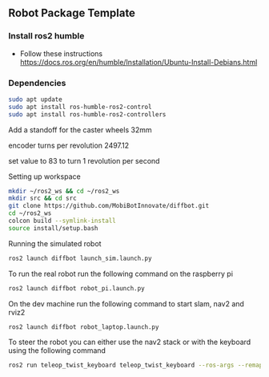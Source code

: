 ## Robot Package Template
### Install ros2 humble
- Follow these instructions https://docs.ros.org/en/humble/Installation/Ubuntu-Install-Debians.html
### Dependencies
```bash
sudo apt update
sudo apt install ros-humble-ros2-control
sudo apt install ros-humble-ros2-controllers
```

Add a standoff for the caster wheels 32mm 

encoder turns per revolution 2497.12

set value to 83 to turn 1 revolution per second

Setting up workspace
```bash
mkdir ~/ros2_ws && cd ~/ros2_ws
mkdir src && cd src
git clone https://github.com/MobiBotInnovate/diffbot.git
cd ~/ros2_ws
colcon build --symlink-install
source install/setup.bash
```
Running the simulated robot
```bash
ros2 launch diffbot launch_sim.launch.py
```
To run the real robot run the following command on the raspberry pi
```bash
ros2 launch diffbot robot_pi.launch.py
```
On the dev machine run the following command to start slam, nav2 and rviz2
```bash
ros2 launch diffbot robot_laptop.launch.py
```
To steer the robot you can either use the nav2 stack or with the keyboard using the following command
```bash
ros2 run teleop_twist_keyboard teleop_twist_keyboard --ros-args --remap cmd_vel:=key_cmd_vel
```
